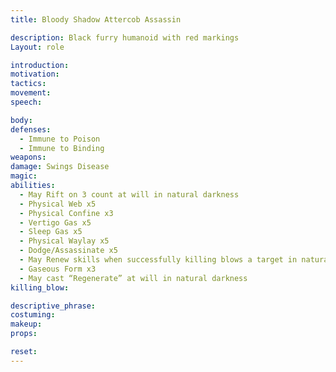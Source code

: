 ```yaml
---
title: Bloody Shadow Attercob Assassin

description: Black furry humanoid with red markings
Layout: role

introduction: 
motivation: 
tactics: 
movement:
speech:

body:
defenses: 
  - Immune to Poison
  - Immune to Binding
weapons: 
damage: Swings Disease
magic: 
abilities:
  - May Rift on 3 count at will in natural darkness
  - Physical Web x5
  - Physical Confine x3
  - Vertigo Gas x5
  - Sleep Gas x5
  - Physical Waylay x5
  - Dodge/Assassinate x5
  - May Renew skills when successfully killing blows a target in natural darkness.
  - Gaseous Form x3
  - May cast “Regenerate” at will in natural darkness
killing_blow: 

descriptive_phrase:
costuming: 
makeup:
props: 

reset:
---
```








